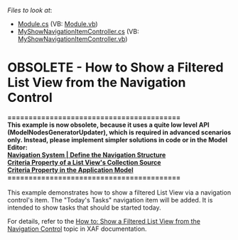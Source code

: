 <!-- default file list -->
*Files to look at*:

* [Module.cs](./CS/HowToShowFilteredListViewFromNavigationControl.Module/Module.cs) (VB: [Module.vb](./VB/HowToShowFilteredListViewFromNavigationControl.Module/Module.vb))
* [MyShowNavigationItemController.cs](./CS/HowToShowFilteredListViewFromNavigationControl.Module/MyShowNavigationItemController.cs) (VB: [MyShowNavigationItemController.vb](./VB/HowToShowFilteredListViewFromNavigationControl.Module/MyShowNavigationItemController.vb))
<!-- default file list end -->
# OBSOLETE - How to Show a Filtered List View from the Navigation Control


<p><strong>=========================================</strong><br><strong>This example is now obsolete, because it uses a quite low level API (ModelNodesGeneratorUpdater), which is required in advanced scenarios only. Instead, please implement simpler solutions in code or in the Model Editor:</strong><br><strong><a href="https://documentation.devexpress.com/eXpressAppFramework/CustomDocument113198.aspx">Navigation System | Define the Navigation Structure</a><a href="https://documentation.devexpress.com/eXpressAppFramework/CustomDocument112988.aspx"> <br>Criteria Property of a List View's Collection Source</a></strong><br><strong><a href="https://documentation.devexpress.com/eXpressAppFramework/CustomDocument112990.aspx">Criteria Property in the Application Model</a> </strong><br><strong>=========================================</strong><br><br>This example demonstrates how to show a filtered List View via a navigation control's item. The "Today's Tasks" navigation item will be added. It is intended to show tasks that should be started today.</p>
<p>For details, refer to the <a href="http://documentation.devexpress.com/#Xaf/CustomDocument2918">How to: Show a Filtered List View from the Navigation Control</a> topic in XAF documentation.</p>

<br/>


